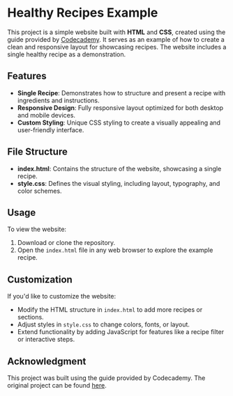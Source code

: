 # Healthy Recipes Example

This project is a simple website built with **HTML** and **CSS**, created using the guide provided by [Codecademy](https://www.codecademy.com/journeys/full-stack-engineer/paths/fscj-22-web-development-foundations/tracks/fscj-22-fundamentals-of-css/modules/wdcp-22-learn-css-selectors-and-visual-rules-0507dd23-134e-4011-af2c-a06b06ad53f2/projects/css-selectors-1). It serves as an example of how to create a clean and responsive layout for showcasing recipes. The website includes a single healthy recipe as a demonstration.

## Features
- **Single Recipe**: Demonstrates how to structure and present a recipe with ingredients and instructions.
- **Responsive Design**: Fully responsive layout optimized for both desktop and mobile devices.
- **Custom Styling**: Unique CSS styling to create a visually appealing and user-friendly interface.

## File Structure
- **index.html**: Contains the structure of the website, showcasing a single recipe.
- **style.css**: Defines the visual styling, including layout, typography, and color schemes.

## Usage
To view the website:
1. Download or clone the repository.
2. Open the `index.html` file in any web browser to explore the example recipe.

## Customization
If you'd like to customize the website:
- Modify the HTML structure in `index.html` to add more recipes or sections.
- Adjust styles in `style.css` to change colors, fonts, or layout.
- Extend functionality by adding JavaScript for features like a recipe filter or interactive steps.

## Acknowledgment
This project was built using the guide provided by Codecademy. The original project can be found [here](https://www.codecademy.com/journeys/full-stack-engineer/paths/fscj-22-web-development-foundations/tracks/fscj-22-fundamentals-of-css/modules/wdcp-22-learn-css-selectors-and-visual-rules-0507dd23-134e-4011-af2c-a06b06ad53f2/projects/css-selectors-1).
